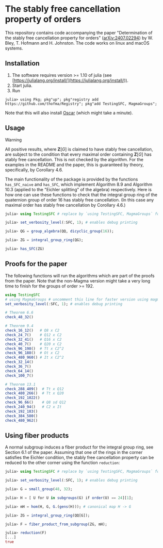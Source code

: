 # The stably free cancellation property of orders

This repository contains code accompanying the paper "Determination of the stably free cancellation property for orders" ([arXiv:2407.02294](https://arxiv.org/abs/2407.02294))
by W. Bley, T. Hofmann and H. Johnston. The code works on linux and macOS systems.

## Installation

1. The software requires version >= 1.10 of julia (see [https://julialang.org/install/](https://julialang.org/install/)).
3. Start julia.
2. Run
```julia-repl
julia> using Pkg; pkg"up"; pkg"registry add https://github.com/thofma/Registry"; pkg"add TestingSFC, MagmaGroups";
```
Note that this will also install [Oscar](https://github.com/oscar-system/Oscar.jl/) (which might take a minute).

## Usage


> [!WARNING]  
> All positive results, where $\mathbf{Z}[G]$ is claimed to have stably free cancellation, are subject to the condition that every maximal order containing $\mathbf{Z}[G]$ has stably free cancellation. This is not checked by the algorithm. For the examples in the README and the paper, this is guaranteed by theory, specifically, by Corollary 4.6.

The main functionality of the package is provided by the functions `has_SFC_naive` and `has_SFC`, which implement Algorithm 8.9 and Algorithm 10.3 (applied to the "Eichler splitting" of the algebra) respectively. Here is how one can use these functions to check that the integral group ring of the quaternion group of order $16$ has stably free cancellation. (In this case any maximal order has stably free cancellation by Corollary 4.6.)

```julia
julia> using TestingSFC # replace by `using TestingSFC, MagmaGroups` for faster version using magma subrountines

julia> set_verbosity_level(:SFC, 1); # enables debug printing

julia> QG = group_algebra(QQ, dicyclic_group(16));

julia> ZG = integral_group_ring(QG);

julia> has_SFC(ZG)
```
 
## Proofs for the paper

The following functions will run the algorithms which are part of the proofs from the paper. Note that the non-Magma version might take a very long time to finish for the groups of order >= 192.

```julia
using TestingSFC
# using MagmaGroups # uncomment this line for faster version using magma subroutines
set_verbosity_level(:SFC, 1); # enables debug printing

# Theorem 6.6
check_48_32()

# Theorem 9.4
check_16_12()   # Q8 x C2
check_24_7()    # Q12 x C2
check_32_41()   # Q16 x C2
check_40_7()    # Q20 x C2
check_96_198()  # Tt x C2^2
check_96_188()  # Ot x C2
check_480_960() # It x C2^2
check_32_14()
check_36_7()
check_64_14()
check_100_7()

# Theorem 13.1
check_288_409()  # Tt x Q12
check_480_266()  # Tt x Q20
check_192_1022()
check_96_66()    # Q8 sd Q12
check_240_94()   # C2 x It
check_192_183()
check_384_580()
check_480_962()
```

## Using fiber products

A normal subgroup induces a fiber product for the integral group ring, see Section 6.1 of the paper. Assuming that one of the rings in the corner satisfies the Eichler condition, the stably free cancellation property can be reduced to the other corner using the function `reduction`:

```julia
julia> using TestingSFC # replace by `using TestingSFC, MagmaGroups` for faster version using magma subrountines

julia> set_verbosity_level(:SFC, 1); # enables debug printing

julia> G = small_group(48, 32);

julia> H = [ U for U in subgroups(G) if order(U) == 24][1];

julia> mH = hom(H, G, G.(gens(H))); # canonical map H -> G

julia> ZG = integral_group_ring(QQ[G]);

julia> F = fiber_product_from_subgroup(ZG, mH);

julia> reduction(F)
[...]
true
```
